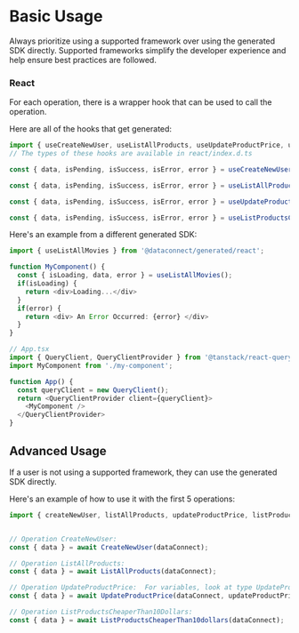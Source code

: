 # Basic Usage

Always prioritize using a supported framework over using the generated SDK
directly. Supported frameworks simplify the developer experience and help ensure
best practices are followed.




### React
For each operation, there is a wrapper hook that can be used to call the operation.

Here are all of the hooks that get generated:
```ts
import { useCreateNewUser, useListAllProducts, useUpdateProductPrice, useListProductsCheaperThan10dollars } from '@dataconnect/generated/react';
// The types of these hooks are available in react/index.d.ts

const { data, isPending, isSuccess, isError, error } = useCreateNewUser();

const { data, isPending, isSuccess, isError, error } = useListAllProducts();

const { data, isPending, isSuccess, isError, error } = useUpdateProductPrice(updateProductPriceVars);

const { data, isPending, isSuccess, isError, error } = useListProductsCheaperThan10dollars();

```

Here's an example from a different generated SDK:

```ts
import { useListAllMovies } from '@dataconnect/generated/react';

function MyComponent() {
  const { isLoading, data, error } = useListAllMovies();
  if(isLoading) {
    return <div>Loading...</div>
  }
  if(error) {
    return <div> An Error Occurred: {error} </div>
  }
}

// App.tsx
import { QueryClient, QueryClientProvider } from '@tanstack/react-query';
import MyComponent from './my-component';

function App() {
  const queryClient = new QueryClient();
  return <QueryClientProvider client={queryClient}>
    <MyComponent />
  </QueryClientProvider>
}
```



## Advanced Usage
If a user is not using a supported framework, they can use the generated SDK directly.

Here's an example of how to use it with the first 5 operations:

```js
import { createNewUser, listAllProducts, updateProductPrice, listProductsCheaperThan10dollars } from '@dataconnect/generated';


// Operation CreateNewUser: 
const { data } = await CreateNewUser(dataConnect);

// Operation ListAllProducts: 
const { data } = await ListAllProducts(dataConnect);

// Operation UpdateProductPrice:  For variables, look at type UpdateProductPriceVars in ../index.d.ts
const { data } = await UpdateProductPrice(dataConnect, updateProductPriceVars);

// Operation ListProductsCheaperThan10Dollars: 
const { data } = await ListProductsCheaperThan10dollars(dataConnect);


```